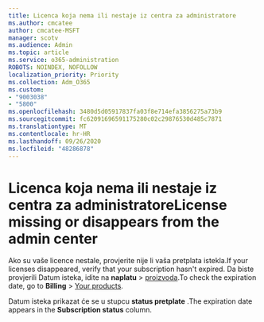 ```yaml
---
title: Licenca koja nema ili nestaje iz centra za administratore
ms.author: cmcatee
author: cmcatee-MSFT
manager: scotv
ms.audience: Admin
ms.topic: article
ms.service: o365-administration
ROBOTS: NOINDEX, NOFOLLOW
localization_priority: Priority
ms.collection: Adm_O365
ms.custom:
- "9003038"
- "5800"
ms.openlocfilehash: 3480d5d05917837fa03f8e714efa3856275a73b9
ms.sourcegitcommit: fc62091696591175280c02c29876530d485c7871
ms.translationtype: MT
ms.contentlocale: hr-HR
ms.lasthandoff: 09/26/2020
ms.locfileid: "48286878"
---
```

# <a name="license-missing-or-disappears-from-the-admin-center"></a><span data-ttu-id="9bfa8-102">Licenca koja nema ili nestaje iz centra za administratore</span><span class="sxs-lookup"><span data-stu-id="9bfa8-102">License missing or disappears from the admin center</span></span>

<span data-ttu-id="9bfa8-103">Ako su vaše licence nestale, provjerite nije li vaša pretplata istekla.</span><span class="sxs-lookup"><span data-stu-id="9bfa8-103">If your licenses disappeared, verify that your subscription hasn't expired.</span></span> <span data-ttu-id="9bfa8-104">Da biste provjerili Datum isteka, idite na **naplatu**  >  [proizvoda](https://go.microsoft.com/fwlink/p/?linkid=842054).</span><span class="sxs-lookup"><span data-stu-id="9bfa8-104">To check the expiration date, go to **Billing** > [Your products](https://go.microsoft.com/fwlink/p/?linkid=842054).</span></span>

<span data-ttu-id="9bfa8-105">Datum isteka prikazat će se u stupcu **status pretplate** .</span><span class="sxs-lookup"><span data-stu-id="9bfa8-105">The expiration date appears in the **Subscription status** column.</span></span>